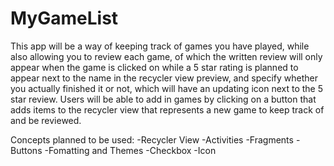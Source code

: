 # MyGameList

This app will be a way of keeping track of games you have played, while also allowing you to review
each game, of which the written review will only appear when the game is clicked on while a 5 star rating is
planned to appear next to the name in the recycler view preview, and specify whether you actually finished
it or not, which will have an updating icon next to the 5 star review. Users will be able to add in games
by clicking on a button that adds items to the recycler view that represents a new game to keep track of
and be reviewed.

Concepts planned to be used:
-Recycler View
-Activities
-Fragments
-Buttons
-Fomatting and Themes
-Checkbox
-Icon

